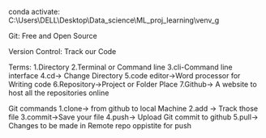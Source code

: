 conda activate: C:\Users\DELL\Desktop\Data_science\ML_proj_learning\venv_g


Git:
Free and Open Source 

Version Control:
Track our Code 

Terms:
1.Directory 
2.Terminal or Command line
3.cli-Command line interface
4.cd-> Change Directory
5.code editor->Word processor for Writing code 
6.Repository->Project or Folder Place 
7.Github-> A website to host all the repositories online 

Git commands
1.clone-> from github to local Machine 
2.add -> Track those file
3.commit->Save your file
4.push-> Upload Git commit to github 
5.pull-> Changes to be made in Remote repo oppistite for push 



